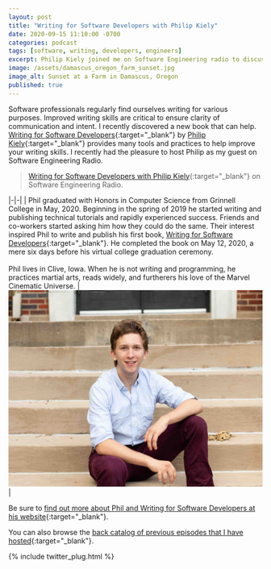 ```yaml
---
layout: post
title: "Writing for Software Developers with Philip Kiely"
date: 2020-09-15 11:10:00 -0700
categories: podcast
tags: [software, writing, developers, engineers]
excerpt: Philip Kiely joined me on Software Engineering radio to discuss his recently published book.
image: /assets/damascus_oregon_farm_sunset.jpg
image_alt: Sunset at a Farm in Damascus, Oregon
published: true
---
```


Software professionals regularly find ourselves writing for various purposes. Improved writing skills are critical to ensure clarity of communication and intent. I recently discovered a new book that can help. [Writing for Software Developers](https://philipkiely.com/wfsd/){:target="_blank"} by [Philip Kiely](https://philipkiely.com){:target="_blank"} provides many tools and practices to help improve your writing skills. I recently had the pleasure to host Philip as my guest on Software Engineering Radio.

> [Writing for Software Developers with Philip Kiely](https://www.se-radio.net/2020/09/episode-426-philip-kiely-on-writing-for-software-developers/){:target="_blank"} on Software Engineering Radio.

|-|-|
| Phil graduated with Honors in Computer Science from Grinnell College in May, 2020. Beginning in the spring of 2019 he started writing and publishing technical tutorials and rapidly experienced success. Friends and co-workers started asking him how they could do the same. Their interest inspired Phil to write and publish his first book, [Writing for Software Developers](https://philipkiely.com/wfsd/){:target="_blank"}. He completed the book on May 12, 2020, a mere six days before his virtual college graduation ceremony. <br /><br /> Phil lives in Clive, Iowa. When he is not writing and programming, he practices martial arts, reads widely, and furtherers his love of the Marvel Cinematic Universe. | ![Philip Kiely](/assets/phil_kiely.jpg) |

Be sure to [find out more about Phil and Writing for Software Developers at his website](https://philipkiely.com/wfsd/){:target="_blank"}.

You can also browse the [back catalog of previous episodes that I have hosted](https://www.se-radio.net/team/jeff-doolittle/){:target="_blank"}.

{% include twitter_plug.html %}
